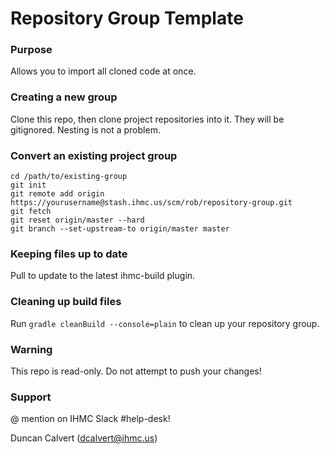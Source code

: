 # Repository Group Template

### Purpose

Allows you to import all cloned code at once.

### Creating a new group

Clone this repo, then clone project repositories into it. They will be gitignored. Nesting is not a problem.

### Convert an existing project group

```
cd /path/to/existing-group
git init
git remote add origin https://yourusername@stash.ihmc.us/scm/rob/repository-group.git
git fetch
git reset origin/master --hard
git branch --set-upstream-to origin/master master
```

### Keeping files up to date

Pull to update to the latest ihmc-build plugin.

### Cleaning up build files

Run `gradle cleanBuild --console=plain` to clean up your repository group.

### Warning

This repo is read-only. Do not attempt to push your changes!

### Support

@ mention on IHMC Slack #help-desk! 

Duncan Calvert (dcalvert@ihmc.us)
